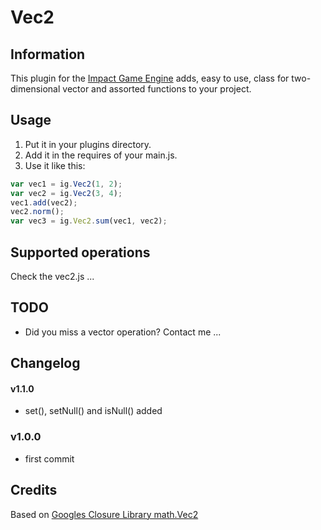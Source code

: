 # Vec2

## Information
This plugin for the [Impact Game Engine](http://impactjs.com/) adds, easy to use, class for two-dimensional vector and assorted functions to your project.

## Usage
1. Put it in your plugins directory.
2. Add it in the requires of your main.js.
3. Use it like this:

```javascript
var vec1 = ig.Vec2(1, 2);
var vec2 = ig.Vec2(3, 4);
vec1.add(vec2);
vec2.norm();
var vec3 = ig.Vec2.sum(vec1, vec2);
```

## Supported operations
Check the vec2.js ...

## TODO
* Did you miss a vector operation? Contact me ...

## Changelog
#### v1.1.0
* set(), setNull() and isNull() added

### v1.0.0
* first commit

## Credits
Based on [Googles Closure Library math.Vec2](https://code.google.com/p/closure-library/source/browse/trunk/closure/goog/math/vec2.js)